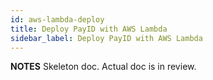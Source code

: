 ```yaml
---
id: aws-lambda-deploy
title: Deploy PayID with AWS Lambda
sidebar_label: Deploy PayID with AWS Lambda
---
```


**NOTES**
Skeleton doc.
Actual doc is in review.
